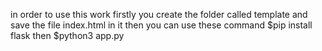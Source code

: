 
in order to use this work
firstly you create the folder called template and save the file index.html in it
then you can use these command
$pip install flask
then 
$python3 app.py
